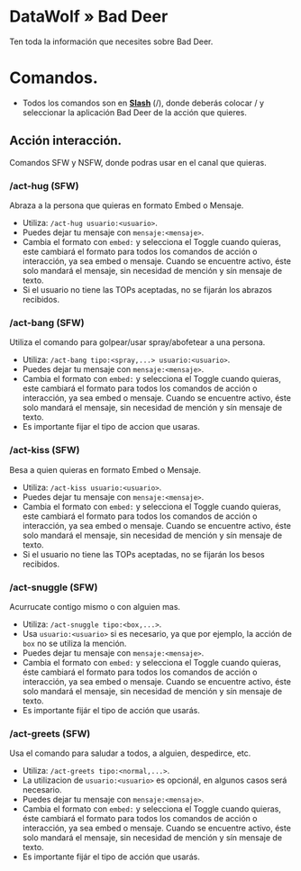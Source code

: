 # DataWolf » Bad Deer
Ten toda la información que necesites sobre Bad Deer.

# Comandos.
- Todos los comandos son en [**Slash**](https://discord.com/blog/slash-commands-are-here) (/), donde deberás colocar / y seleccionar la aplicación Bad Deer de la acción que quieres.
## Acción interacción.
Comandos SFW y NSFW, donde podras usar en el canal que quieras.
### /act-hug (SFW)
Abraza a la persona que quieras en formato Embed o Mensaje.
- Utiliza: `/act-hug usuario:<usuario>`.
- Puedes dejar tu mensaje con `mensaje:<mensaje>`.
- Cambia el formato con `embed:` y selecciona el Toggle cuando quieras, este cambiará el formato para todos los comandos de acción o interacción, ya sea embed o mensaje. Cuando se encuentre activo, éste solo mandará el mensaje, sin necesidad de mención y sín mensaje de texto.
- Si el usuario no tiene las TOPs aceptadas, no se fijarán los abrazos recibidos.
### /act-bang (SFW)
Utiliza el comando para golpear/usar spray/abofetear a una persona.
- Utiliza: `/act-bang tipo:<spray,...> usuario:<usuario>`.
- Puedes dejar tu mensaje con `mensaje:<mensaje>`.
- Cambia el formato con `embed:` y selecciona el Toggle cuando quieras, este cambiará el formato para todos los comandos de acción o interacción, ya sea embed o mensaje. Cuando se encuentre activo, éste solo mandará el mensaje, sin necesidad de mención y sín mensaje de texto.
- Es importante fijar el tipo de accion que usaras.
### /act-kiss (SFW)
Besa a quien quieras en formato Embed o Mensaje.
- Utiliza: `/act-kiss usuario:<usuario>`.
- Puedes dejar tu mensaje con `mensaje:<mensaje>`.
- Cambia el formato con `embed:` y selecciona el Toggle cuando quieras, este cambiará el formato para todos los comandos de acción o interacción, ya sea embed o mensaje. Cuando se encuentre activo, éste solo mandará el mensaje, sin necesidad de mención y sín mensaje de texto.
- Si el usuario no tiene las TOPs aceptadas, no se fijarán los besos recibidos.
### /act-snuggle (SFW)
Acurrucate contigo mismo o con alguien mas.
- Utiliza: `/act-snuggle tipo:<box,...>`.
- Usa `usuario:<usuario>` si es necesario, ya que por ejemplo, la acción de `box` no se utiliza la mención.
- Puedes dejar tu mensaje con `mensaje:<mensaje>`.
- Cambia el formato con `embed:` y selecciona el Toggle cuando quieras, éste cambiará el formato para todos los comandos de acción o interacción, ya sea embed o mensaje. Cuando se encuentre activo, éste solo mandará el mensaje, sin necesidad de mención y sín mensaje de texto.
- Es importante fijár el tipo de acción que usarás.
### /act-greets (SFW)
Usa el comando para saludar a todos, a alguien, despedirce, etc.
- Utiliza: `/act-greets tipo:<normal,...>`.
- La utilizacion de `usuario:<usuario>` es opcionál, en algunos casos será necesario.
- Puedes dejar tu mensaje con `mensaje:<mensaje>`.
- Cambia el formato con `embed:` y selecciona el Toggle cuando quieras, éste cambiará el formato para todos los comandos de acción o interacción, ya sea embed o mensaje. Cuando se encuentre activo, éste solo mandará el mensaje, sin necesidad de mención y sín mensaje de texto.
- Es importante fijár el tipo de acción que usarás.
